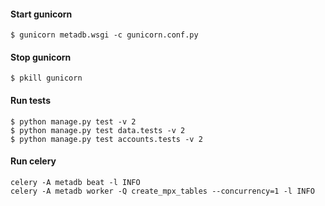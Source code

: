 #### Start gunicorn
```
$ gunicorn metadb.wsgi -c gunicorn.conf.py
```

#### Stop gunicorn
```
$ pkill gunicorn
```

#### Run tests
```
$ python manage.py test -v 2
$ python manage.py test data.tests -v 2
$ python manage.py test accounts.tests -v 2
```

#### Run celery 
```
celery -A metadb beat -l INFO
celery -A metadb worker -Q create_mpx_tables --concurrency=1 -l INFO
```
